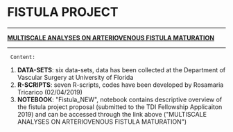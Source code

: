 
# FISTULA PROJECT 

***

**[MULTISCALE ANALYSES ON ARTERIOVENOUS FISTULA MATURATION](https://rosamariatricarico.github.io/PROJECTS/FISTULA/FISTULA_NEW.nb.html)**

***

     Content:
1. **DATA-SETS**: six data-sets, data has been collected at the Department of Vascular Surgery at University of Florida
2. **R-SCRIPTS**: seven R-scripts, codes have been developed by Rosamaria Tricarico (02/04/2019)
3. **NOTEBOOK**: "Fistula_NEW", notebook contains descriptive overview of the fistula project proposal (submitted to the TDI Fellowship Applicaiton 2019) and can be accessed through the link above ("MULTISCALE ANALYSES ON ARTERIOVENOUS FISTULA MATURATION")
